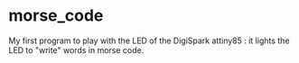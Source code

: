 # morse_code

My first program to play with the LED of the DigiSpark attiny85 : it lights the LED to "write" words in morse code.